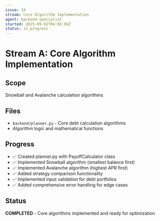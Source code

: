 ```yaml
---
issue: 14
stream: Core Algorithm Implementation
agent: backend-specialist
started: 2025-09-02T04:02:04Z
status: in_progress
---
```


# Stream A: Core Algorithm Implementation

## Scope
Snowball and Avalanche calculation algorithms

## Files
- `backend/planner.py` - Core debt calculation algorithms
- Algorithm logic and mathematical functions

## Progress
- ✅ Created planner.py with PayoffCalculator class
- ✅ Implemented Snowball algorithm (smallest balance first)
- ✅ Implemented Avalanche algorithm (highest APR first)
- ✅ Added strategy comparison functionality
- ✅ Implemented input validation for debt portfolios
- ✅ Added comprehensive error handling for edge cases

## Status
**COMPLETED** - Core algorithms implemented and ready for optimization
